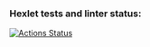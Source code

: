 ### Hexlet tests and linter status:
[![Actions Status](https://github.com/aleksei-shvets/frontend-project-12/actions/workflows/hexlet-check.yml/badge.svg)](https://github.com/aleksei-shvets/frontend-project-12/actions)